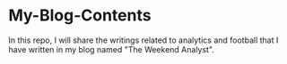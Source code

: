 # My-Blog-Contents

In this repo, I will share the writings related to analytics and football that I have written in my blog named "The Weekend Analyst".
